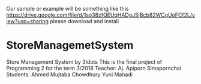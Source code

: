 Our sample or example will be something like this https://drive.google.com/file/d/1so38zfQEUqHADgJSjBcb82WCqUoFCf2L/view?usp=sharing
please download and install

# StoreManagemetSystem
Store Management System by 3Idots
This is the final project of Programming 2
for the term 3/2018
Teacher: Aj. Apiporn Simapornchai
Students: Ahmed Mujtaba Chowdhury
          Yuni
          Mahadi
          
          
